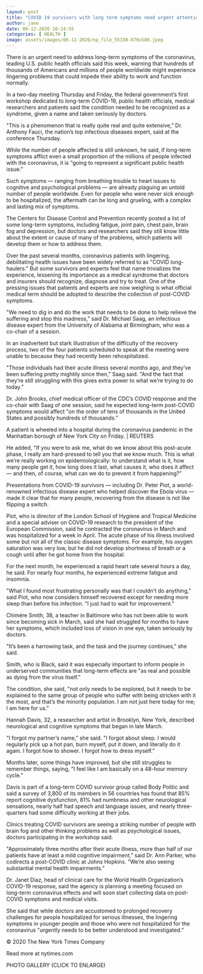 ```yaml
---
layout: post
title: "COVID 19 survivors with long term symptoms need urgent attention experts say"
author: jane 
date: 06-12-2020 10:24:55 
categories: [ HEALTH ] 
image: assets/images/06-12-2020/np_file_55330-870x580.jpeg
---
```

There is an urgent need to address long-term symptoms of the coronavirus, leading U.S. public health officials said this week, warning that hundreds of thousands of Americans and millions of people worldwide might experience lingering problems that could impede their ability to work and function normally.

In a two-day meeting Thursday and Friday, the federal government’s first workshop dedicated to long-term COVID-19, public health officials, medical researchers and patients said the condition needed to be recognized as a syndrome, given a name and taken seriously by doctors.

"This is a phenomenon that is really quite real and quite extensive,” Dr. Anthony Fauci, the nation’s top infectious diseases expert, said at the conference Thursday.

While the number of people affected is still unknown, he said, if long-term symptoms afflict even a small proportion of the millions of people infected with the coronavirus, it is "going to represent a significant public health issue.”

Such symptoms — ranging from breathing trouble to heart issues to cognitive and psychological problems — are already plaguing an untold number of people worldwide. Even for people who were never sick enough to be hospitalized, the aftermath can be long and grueling, with a complex and lasting mix of symptoms.

The Centers for Disease Control and Prevention recently posted a list of some long-term symptoms, including fatigue, joint pain, chest pain, brain fog and depression, but doctors and researchers said they still know little about the extent or cause of many of the problems, which patients will develop them or how to address them.

Over the past several months, coronavirus patients with lingering, debilitating health issues have been widely referred to as "COVID long-haulers.” But some survivors and experts feel that name trivializes the experience, lessening its importance as a medical syndrome that doctors and insurers should recognize, diagnose and try to treat. One of the pressing issues that patients and experts are now weighing is what official medical term should be adopted to describe the collection of post-COVID symptoms.

"We need to dig in and do the work that needs to be done to help relieve the suffering and stop this madness,” said Dr. Michael Saag, an infectious disease expert from the University of Alabama at Birmingham, who was a co-chair of a session.

In an inadvertent but stark illustration of the difficulty of the recovery process, two of the four patients scheduled to speak at the meeting were unable to because they had recently been rehospitalized.

"Those individuals had their acute illness several months ago, and they’ve been suffering pretty mightily since then,” Saag said. "And the fact that they’re still struggling with this gives extra power to what we’re trying to do today.”

Dr. John Brooks, chief medical officer of the CDC’s COVID response and the co-chair with Saag of one session, said he expected long-term post-COVID symptoms would affect "on the order of tens of thousands in the United States and possibly hundreds of thousands.”

A patient is wheeled into a hospital during the coronavirus pandemic in the Manhattan borough of New York City on Friday. | REUTERS

He added, "If you were to ask me, what do we know about this post-acute phase, I really am hard-pressed to tell you that we know much. This is what we’re really working on epidemiologically: to understand what is it, how many people get it, how long does it last, what causes it, who does it affect — and then, of course, what can we do to prevent it from happening?”

Presentations from COVID-19 survivors — including Dr. Peter Piot, a world-renowned infectious disease expert who helped discover the Ebola virus — made it clear that for many people, recovering from the disease is not like flipping a switch.

Piot, who is director of the London School of Hygiene and Tropical Medicine and a special adviser on COVID-19 research to the president of the European Commission, said he contracted the coronavirus in March and was hospitalized for a week in April. The acute phase of his illness involved some but not all of the classic disease symptoms. For example, his oxygen saturation was very low, but he did not develop shortness of breath or a cough until after he got home from the hospital.

For the next month, he experienced a rapid heart rate several hours a day, he said. For nearly four months, he experienced extreme fatigue and insomnia.

"What I found most frustrating personally was that I couldn’t do anything,” said Piot, who now considers himself recovered except for needing more sleep than before his infection. "I just had to wait for improvement.”

Chimére Smith, 38, a teacher in Baltimore who has not been able to work since becoming sick in March, said she had struggled for months to have her symptoms, which included loss of vision in one eye, taken seriously by doctors.

"It’s been a harrowing task, and the task and the journey continues,” she said.

Smith, who is Black, said it was especially important to inform people in underserved communities that long-term effects are "as real and possible as dying from the virus itself.”

The condition, she said, "not only needs to be explored, but it needs to be explained to the same group of people who suffer with being stricken with it the most, and that’s the minority population. I am not just here today for me; I am here for us.”

Hannah Davis, 32, a researcher and artist in Brooklyn, New York, described neurological and cognitive symptoms that began in late March.

"I forgot my partner’s name,” she said. "I forgot about sleep. I would regularly pick up a hot pan, burn myself, put it down, and literally do it again. I forgot how to shower. I forgot how to dress myself.”

Months later, some things have improved, but she still struggles to remember things, saying, "I feel like I am basically on a 48-hour memory cycle.”

Davis is part of a long-term COVID survivor group called Body Politic and said a survey of 3,800 of its members in 56 countries has found that 85% report cognitive dysfunction, 81% had numbness and other neurological sensations, nearly half had speech and language issues, and nearly three-quarters had some difficulty working at their jobs.

Clinics treating COVID survivors are seeing a striking number of people with brain fog and other thinking problems as well as psychological issues, doctors participating in the workshop said.

"Approximately three months after their acute illness, more than half of our patients have at least a mild cognitive impairment,” said Dr. Ann Parker, who codirects a post-COVID clinic at Johns Hopkins. "We’re also seeing substantial mental health impairments.”

Dr. Janet Diaz, head of clinical care for the World Health Organization’s COVID-19 response, said the agency is planning a meeting focused on long-term coronavirus effects and will soon start collecting data on post-COVID symptoms and medical visits.

She said that while doctors are accustomed to prolonged recovery challenges for people hospitalized for serious illnesses, the lingering symptoms in younger people and those who were not hospitalized for the coronavirus "urgently needs to be better understood and investigated.”

© 2020 The New York Times Company

Read more at nytimes.com

PHOTO GALLERY (CLICK TO ENLARGE)

